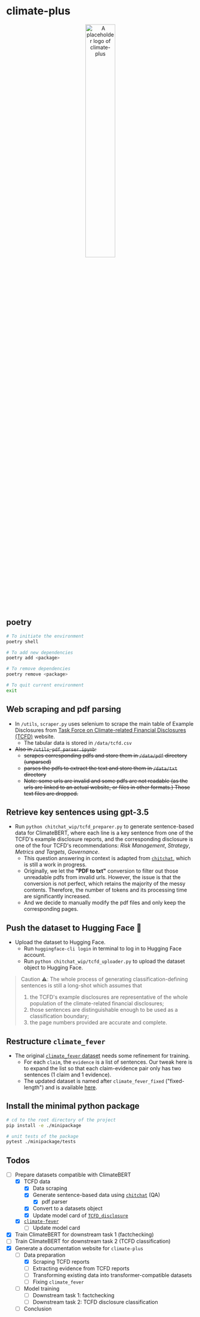 # climate-plus

<p align="center">
  <img src="logo.png" width="40%" alt="A placeholder logo of climate-plus">
</p>

## poetry

```bash
# To initiate the environment
poetry shell

# To add new dependencies
poetry add <package>

# To remove dependencies
poetry remove <package>

# To quit current environment
exit
```

## Web scraping and pdf parsing

- In `/utils`, `scraper.py` uses selenium to scrape the main table of Example Disclosures from [Task Force on Climate-related Financial Disclosures (TCFD)](https://www.fsb-tcfd.org/example-disclosures/) website.
  - The tabular data is stored in `/data/tcfd.csv`
- ~~Also in `/utils`, `pdf_parser.ipynb`:~~
  - ~~scrapes corresponding pdfs and store them in `/data/pdf` directory (unparsed)~~
  - ~~parses the pdfs to extract the text and store them in `/data/txt` directory~~
  - ~~Note: some urls are invalid and some pdfs are not readable (as the urls are linked to an actual website, or files in other formats.) Those text files are dropped.~~

## Retrieve key sentences using gpt-3.5

- Run `python chitchat_wip/tcfd_preparer.py` to generate sentence-based data for ClimateBERT, where each line is a key sentence from one of the TCFD's example disclosure reports, and the corresponding disclosure is one of the four TCFD's recommendations: *Risk Management*, *Strategy*, *Metrics and Targets*, *Governance*.
  - This question answering in context is adapted from [`chitchat`](https://github.com/rexarski/chitchat), which is still a work in progress.
  - Originally, we let the **"PDF to txt"** conversion to filter out those unreadable pdfs from invalid urls. However, the issue is that the conversion is not perfect, which retains the majority of the messy contents. Therefore, the number of tokens and its processing time are significantly increased.
  - And we decide to manually modify the pdf files and only keep the corresponding pages.

## Push the dataset to Hugging Face 🤗

- Upload the dataset to Hugging Face.
  - Run `huggingface-cli login` in terminal to log in to Hugging Face account.
  - Run `python chitchat_wip/tcfd_uploader.py` to upload the dataset object to Hugging Face.

> Caution ⚠️: The whole process of generating classification-defining sentences is still a long-shot which assumes that
>
> 1. the TCFD's example disclosures are representative of the whole population of the climate-related financial disclosures;
> 2. those sentences are distinguishable enough to be used as a classification boundary;
> 3. the page numbers provided are accurate and complete.

## Restructure `climate_fever`

- The original [`climate_fever` dataset](https://huggingface.co/datasets/climate_fever) needs some refinement for training.
  - For each `claim`, the `evidence` is a list of sentences. Our tweak here is to expand the list so that each claim-evidence pair only has two sentences (1 claim and 1 evidence).
  - The updated dataset is named after `climate_fever_fixed` ("fixed-length") and is available [here](https://huggingface.co/datasets/rexarski/climate_fever_fixed).

## Install the minimal python package

```bash
# cd to the root directory of the project
pip install -e ./minipackage

# unit tests of the package
pytest ./minipackage/tests
```

## Todos

- [ ] Prepare datasets compatible with ClimateBERT
  - [x] TCFD data
    - [x] Data scraping
    - [x] Generate sentence-based data using [`chitchat`](https://github.com/rexarski/chitchat) (QA)
      - [x] pdf parser
    - [x] Convert to a datasets object
    - [x] Update model card of [`TCFD_disclosure`](https://huggingface.co/datasets/rexarski/TCFD_disclosure)
  - [x] [`climate-fever`](https://huggingface.co/datasets/rexarski/climate_fever_fixed)
    - [ ] Update model card
- [x] Train ClimateBERT for downstream task 1 (factchecking)
- [ ] Train ClimateBERT for downstream task 2 (TCFD classification)
- [x] Generate a documentation website for `climate-plus`
  - [ ] Data preparation
    - [x] Scraping TCFD reports
    - [ ] Extracting evidence from TCFD reports
    - [ ] Transforming existing data into transformer-compatible datasets
    - [ ] Fixing `climate_fever`
  - [ ] Model training
    - [ ] Downstream task 1: factchecking
    - [ ] Downstream task 2: TCFD disclosure classification
  - [ ] Conclusion

